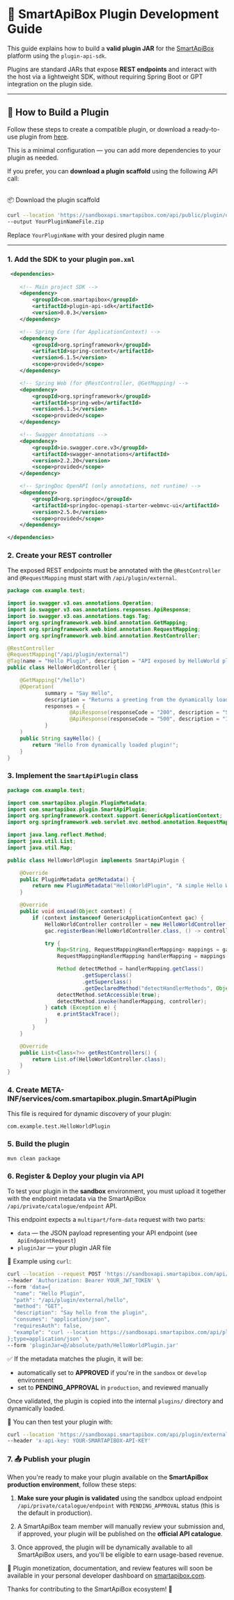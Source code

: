 # 🧩 SmartApiBox Plugin Development Guide

This guide explains how to build a **valid plugin JAR** for the [SmartApiBox](https://smartapibox.com) platform using the `plugin-api-sdk`.

Plugins are standard JARs that expose **REST endpoints** and interact with the host via a lightweight SDK, without requiring Spring Boot or GPT integration on the plugin side.

---

## 🚀 How to Build a Plugin

Follow these steps to create a compatible plugin, or download a ready-to-use plugin from [here](https://github.com/IzzOnLineV2/plugin_example).

This is a minimal configuration — you can add more dependencies to your plugin as needed.

If you prefer, you can **download a plugin scaffold** using the following API call:  
<br>

📦 Download the plugin scaffold
```bash
curl --location 'https://sandboxapi.smartapibox.com/api/public/plugin/download?pluginName=YourPluginName' \
--output YourPluginNameFile.zip
```
Replace `YourPluginName` with your desired plugin name


---

### 1. Add the SDK to your plugin `pom.xml`

```xml
 <dependencies>
    
    <!-- Main project SDK -->
    <dependency>
        <groupId>com.smartapibox</groupId>
        <artifactId>plugin-api-sdk</artifactId>
        <version>0.0.3</version>
    </dependency>

    <!-- Spring Core (for ApplicationContext) -->
    <dependency>
        <groupId>org.springframework</groupId>
        <artifactId>spring-context</artifactId>
        <version>6.1.5</version>
        <scope>provided</scope>
    </dependency>

    <!-- Spring Web (for @RestController, @GetMapping) -->
    <dependency>
        <groupId>org.springframework</groupId>
        <artifactId>spring-web</artifactId>
        <version>6.1.5</version>
        <scope>provided</scope>
    </dependency>

    <!-- Swagger Annotations -->
    <dependency>
        <groupId>io.swagger.core.v3</groupId>
        <artifactId>swagger-annotations</artifactId>
        <version>2.2.20</version>
        <scope>provided</scope>
    </dependency>

    <!-- SpringDoc OpenAPI (only annotations, not runtime) -->
    <dependency>
        <groupId>org.springdoc</groupId>
        <artifactId>springdoc-openapi-starter-webmvc-ui</artifactId>
        <version>2.5.0</version>
        <scope>provided</scope>
    </dependency>

</dependencies>
```
### 2. Create your REST controller
The exposed REST endpoints must be annotated with the `@RestController` and `@RequestMapping` must start with `/api/plugin/external`.

```java
package com.example.test;

import io.swagger.v3.oas.annotations.Operation;
import io.swagger.v3.oas.annotations.responses.ApiResponse;
import io.swagger.v3.oas.annotations.tags.Tag;
import org.springframework.web.bind.annotation.GetMapping;
import org.springframework.web.bind.annotation.RequestMapping;
import org.springframework.web.bind.annotation.RestController;

@RestController
@RequestMapping("/api/plugin/external")
@Tag(name = "Hello Plugin", description = "API exposed by HelloWorld plugin")
public class HelloWorldController {

    @GetMapping("/hello")
    @Operation(
            summary = "Say Hello",
            description = "Returns a greeting from the dynamically loaded plugin",
            responses = {
                    @ApiResponse(responseCode = "200", description = "Successful response"),
                    @ApiResponse(responseCode = "500", description = "Internal error")
            }
    )
    public String sayHello() {
        return "Hello from dynamically loaded plugin!";
    }
}

```
### 3. Implement the `SmartApiPlugin` class
```java
package com.example.test;

import com.smartapibox.plugin.PluginMetadata;
import com.smartapibox.plugin.SmartApiPlugin;
import org.springframework.context.support.GenericApplicationContext;
import org.springframework.web.servlet.mvc.method.annotation.RequestMappingHandlerMapping;

import java.lang.reflect.Method;
import java.util.List;
import java.util.Map;

public class HelloWorldPlugin implements SmartApiPlugin {

    @Override
    public PluginMetadata getMetadata() {
        return new PluginMetadata("HelloWorldPlugin", "A simple Hello World plugin", "1.0.0", "Stefania");
    }

    @Override
    public void onLoad(Object context) {
        if (context instanceof GenericApplicationContext gac) {
            HelloWorldController controller = new HelloWorldController();
            gac.registerBean(HelloWorldController.class, () -> controller);

            try {
                Map<String, RequestMappingHandlerMapping> mappings = gac.getBeansOfType(RequestMappingHandlerMapping.class);
                RequestMappingHandlerMapping handlerMapping = mappings.get("requestMappingHandlerMapping");

                Method detectMethod = handlerMapping.getClass()
                        .getSuperclass()
                        .getSuperclass()
                        .getDeclaredMethod("detectHandlerMethods", Object.class);
                detectMethod.setAccessible(true);
                detectMethod.invoke(handlerMapping, controller);
            } catch (Exception e) {
                e.printStackTrace();
            }
        }
    }

    @Override
    public List<Class<?>> getRestControllers() {
        return List.of(HelloWorldController.class);
    }
}
```
### 4. Create META-INF/services/com.smartapibox.plugin.SmartApiPlugin
This file is required for dynamic discovery of your plugin:
```text
com.example.test.HelloWorldPlugin
```

### 5. Build the plugin
```mvn
mvn clean package
```

### 6. Register & Deploy your plugin via API

To test your plugin in the **sandbox** environment, you must upload it together with the endpoint metadata via the SmartApiBox `/api/private/catalogue/endpoint` API.

This endpoint expects a `multipart/form-data` request with two parts:

- `data` — the JSON payload representing your API endpoint (see `ApiEndpointRequest`)
- `pluginJar` — your plugin JAR file

🧾 Example using `curl`:

```bash
curl --location --request POST 'https://sandboxapi.smartapibox.com/api/private/catalogue/endpoint' \
--header 'Authorization: Bearer YOUR_JWT_TOKEN' \
--form 'data={
  "name": "Hello Plugin",
  "path": "/api/plugin/external/hello",
  "method": "GET",
  "description": "Say hello from the plugin",
  "consumes": "application/json",
  "requiresAuth": false,
  "example": "curl --location https://sandboxapi.smartapibox.com/api/plugin/external/hello"
};type=application/json' \
--form 'pluginJar=@/absolute/path/HelloWorldPlugin.jar'
```

✅ If the metadata matches the plugin, it will be:
- automatically set to **APPROVED** if you're in the `sandbox` or `develop` environment
- set to **PENDING_APPROVAL** in `production`, and reviewed manually

Once validated, the plugin is copied into the internal `plugins/` directory and dynamically loaded.

🧪 You can then test your plugin with:

```bash
curl --location 'https://sandboxapi.smartapibox.com/api/plugin/external/hello' \
--header 'x-api-key: YOUR-SMARTAPIBOX-API-KEY'
```

### 7. 📤 Publish your plugin

When you're ready to make your plugin available on the **SmartApiBox production environment**, follow these steps:

1. **Make sure your plugin is validated** using the sandbox upload endpoint `/api/private/catalogue/endpoint` with `PENDING_APPROVAL` status (this is the default in production).

2. A SmartApiBox team member will manually review your submission and, if approved, your plugin will be published on the **official API catalogue**.

3. Once approved, the plugin will be dynamically available to all SmartApiBox users, and you'll be eligible to earn usage-based revenue.

📨 Plugin monetization, documentation, and review features will soon be available in your personal developer dashboard on [smartapibox.com](https://smartapibox.com).

Thanks for contributing to the SmartApiBox ecosystem! 🎉